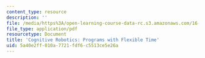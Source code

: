 ```yaml
---
content_type: resource
description: ''
file: /media/https%3A/open-learning-course-data-rc.s3.amazonaws.com/16-412j-cognitive-robotics-spring-2016/5a40e2ff010a7721fdf6c5513ce5e26a_MIT16_412JS16_L4.pdf
file_type: application/pdf
resourcetype: Document
title: 'Cognitive Robotics: Programs with Flexible Time'
uid: 5a40e2ff-010a-7721-fdf6-c5513ce5e26a
---
```

